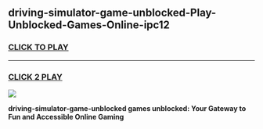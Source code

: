 
## driving-simulator-game-unblocked-Play-Unblocked-Games-Online-ipc12
<h3>
<a href="https://premium76.site?title=driving-simulator-game-unblocked&ref=25A">CLICK TO PLAY</a></h3>
<hr>

<h3>
<a href="https://premium76.site?title=driving-simulator-game-unblocked&ref=25A">CLICK 2 PLAY</a>
  
</h3>

<a href="https://premium76.site?title=driving-simulator-game-unblocked&ref=25A"><img src="https://clearcache.store/games.png"></a>


**driving-simulator-game-unblocked games unblocked: Your Gateway to Fun and Accessible Online Gaming**
